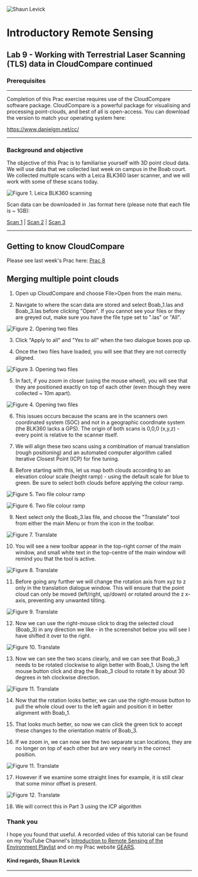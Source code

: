![Shaun Levick](Logo3.png)

# Introductory Remote Sensing
Lab 9 - Working with Terrestrial Laser Scanning (TLS) data in CloudCompare continued
--------------

### Prerequisites
-------------

Completion of this Prac exercise requires use of the CloudCompare software package. CloudCompare is a powerful package for visualising and processing point-clouds, and best of all is open-access. You can download the version to match your operating system here:

https://www.danielgm.net/cc/


------------------------------------------------------------------------

### Background and objective


The objective of this Prac is to familiarise yourself with 3D point cloud data. We will use data that we collected last week on campus in the Boab court. We collected multiple scans with a Leica BLK360 laser scanner, and we will work with some of these scans today.

![Figure 1. Leica BLK360 scanning](Prac9/leica.png)

Scan data can be downloaded in .las format here (please note that each file is ~ 1GB):

[Scan 1](https://www.dropbox.com/s/e172wfagzt50qfm/Boab_1.las?dl=0) | [Scan 2](https://www.dropbox.com/s/faa42pr89rdc7g6/Boab_2.las?dl=0) | [Scan 3](https://www.dropbox.com/s/pta1p7h50gta434/Boab_3.las?dl=0)


----------

## Getting to know CloudCompare

Please see last week's Prac here: [Prac 8](https://github.com/geospatialeco/GEARS/blob/master/Intro_RS_Prac9.md)

## Merging multiple point clouds

1. Open up CloudCompare and choose File>Open from the main menu.

2. Navigate to where the scan data are stored and select Boab_1.las and Boab_3.las before clicking "Open". If you cannot see your files or they are greyed out, make sure you have the file type set to ".las" or "All".


![Figure 2. Opening two files](Prac9/cc_open2.png)

3. Click "Apply to all" and "Yes to all" when the two dialogue boxes pop up.

4. Once the two files have loaded, you will see that they are not correctly aligned.

![Figure 3. Opening two files](Prac9/cc_overlap.png)

5. In fact, if you zoom in closer (using the mouse wheel), you will see that they are positioned exactly on top of each other (even though they were collected ~ 10m apart).

![Figure 4. Opening two files](Prac9/cc_overlap_zoom.png)

6. This issues occurs because the scans are in the scanners own coordinated system (SOC) and not in a geographic coordinate system (the BLK360 lacks a GPS). The origin of both scans is 0,0,0 (x,y,z) - every point is relative to the scanner itself.

7. We will align these two scans using a combination of manual translation (rough positioning) and an automated computer algorithm called Iterative Closest Point (ICP) for fine tuning.

8. Before starting with this, let us map both clouds according to an elevation colour scale (height ramp) - using the default scale for blue to green. Be sure to select both clouds before applying the colour ramp.

![Figure 5. Two file colour ramp](Prac9/cc_dual_hr.png)

![Figure 6. Two file colour ramp](Prac9/cc_dual_hr2.png)


9. Next select only the Boab_3.las file, and choose the "Translate" tool from either the main Menu or from the icon in the toolbar.

![Figure 7. Translate](Prac9/cc_translate.png)


10. You will see a new toolbar appear in the top-right corner of the main window, and small white text in the top-centre of the main window will remind you that the tool is active.

![Figure 8. Translate](Prac9/cc_translate2.png)

11. Before going any further we will change the rotation axis from xyz to z only in the translation dialogue window. This will ensure that the point cloud can only be moved (left/right, up/down) or rotated around the z x-axis, preventing any unwanted tilting.

![Figure 9. Translate](Prac9/cc_translate3.png)

12. Now we can use the right-mouse click to drag the selected cloud (Boab_3) in any direction we like - in the screenshot below you will see I have shifted it over to the right.

![Figure 10. Translate](Prac9/cc_translate4.png)

13. Now we can see the two scans clearly, and we can see that Boab_3 needs to be rotated clockwise to align better with Boab_1. Using the left mouse button click and drag the Boab_3 cloud to rotate it by about 30 degrees in teh clockwise direction.

![Figure 11. Translate](Prac9/cc_translate5.png)

14. Now that the rotation looks better, we can use the right-mouse button to pull the whole cloud over to the left again and position it in better alignment with Boab_1.

15. That looks much better, so now we can click the green tick to accept these changes to the orientation matrix of Boab_3.

16. If we zoom in, we can now see the two separate scan locations, they are no longer on top of each other but are very nearly in the correct position.

![Figure 11. Translate](Prac9/cc_translated2.png)

17. However if we examine some straight lines for example, it is still clear that some minor offset is present.

![Figure 12. Translate](Prac9/cc_translated.png)

18. We will correct this in Part 3 using the ICP algorithm


### Thank you

I hope you found that useful. A recorded video of this tutorial can be found on my YouTube Channel's [Introduction to Remote Sensing of the Environment Playlist](https://www.youtube.com/playlist?list=PLf6lu3bePWHDi3-lrSqiyInMGQXM34TSV) and on my Prac website [GEARS](https://www.gears-lab.com).

#### Kind regards, Shaun R Levick
------
